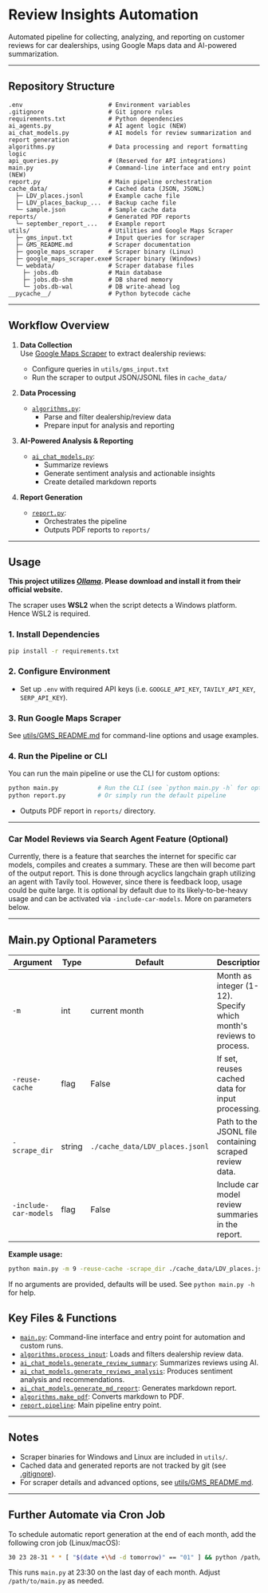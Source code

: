 # Review Insights Automation

Automated pipeline for collecting, analyzing, and reporting on customer reviews for car dealerships, using Google Maps data and AI-powered summarization.

---

## Repository Structure


```
.env                        # Environment variables
.gitignore                  # Git ignore rules
requirements.txt            # Python dependencies
ai_agents.py                # AI agent logic (NEW)
ai_chat_models.py           # AI models for review summarization and report generation
algorithms.py               # Data processing and report formatting logic
api_queries.py              # (Reserved for API integrations)
main.py                     # Command-line interface and entry point (NEW)
report.py                   # Main pipeline orchestration
cache_data/                 # Cached data (JSON, JSONL)
  ├─ LDV_places.jsonl       # Example cache file
  ├─ LDV_places_backup_...  # Backup cache file
  └─ sample.json            # Sample cache data
reports/                    # Generated PDF reports
  └─ september_report_...   # Example report
utils/                      # Utilities and Google Maps Scraper
  ├─ gms_input.txt          # Input queries for scraper
  ├─ GMS_README.md          # Scraper documentation
  ├─ google_maps_scraper    # Scraper binary (Linux)
  ├─ google_maps_scraper.exe# Scraper binary (Windows)
  └─ webdata/               # Scraper database files
    ├─ jobs.db              # Main database
    ├─ jobs.db-shm          # DB shared memory
    └─ jobs.db-wal          # DB write-ahead log
__pycache__/                # Python bytecode cache
```

---

## Workflow Overview

1. **Data Collection**  
   Use [Google Maps Scraper](utils/GMS_README.md) to extract dealership reviews:
   - Configure queries in `utils/gms_input.txt`
   - Run the scraper to output JSON/JSONL files in `cache_data/`

2. **Data Processing**  
   - [`algorithms.py`](algorithms.py):  
     - Parse and filter dealership/review data
     - Prepare input for analysis and reporting

3. **AI-Powered Analysis & Reporting**  
   - [`ai_chat_models.py`](ai_chat_models.py):  
     - Summarize reviews
     - Generate sentiment analysis and actionable insights
     - Create detailed markdown reports

4. **Report Generation**  
   - [`report.py`](report.py):  
     - Orchestrates the pipeline
     - Outputs PDF reports to `reports/`

---

## Usage

**This project utilizes [*Ollama*](https://ollama.com/download). Please download and install it from their official website.**

The scraper uses **WSL2** when the script detects a Windows platform. Hence WSL2 is required.

### 1. Install Dependencies

```sh
pip install -r requirements.txt
```

### 2. Configure Environment

- Set up `.env` with required API keys (i.e. `GOOGLE_API_KEY`, `TAVILY_API_KEY`, `SERP_API_KEY`).

### 3. Run Google Maps Scraper

See [utils/GMS_README.md](utils/GMS_README.md) for command-line options and usage examples.


### 4. Run the Pipeline or CLI

You can run the main pipeline or use the CLI for custom options:

```sh
python main.py           # Run the CLI (see `python main.py -h` for options to adjust parameters)
python report.py         # Or simply run the default pipeline
```
- Outputs PDF report in `reports/` directory.

---

### Car Model Reviews via Search Agent Feature (Optional)
Currently, there is a feature that searches the internet for specific car models, compiles and creates a summary. These are then will become part of the output report.
This is done through acyclics langchain graph utilizing an agent with Tavily tool. However, since there is feedback loop, usage could be quite large.
It is optional by default due to its likely-to-be-heavy usage and can be activated via `-include-car-models`. More on parameters below.

---

## Main.py Optional Parameters

| Argument                | Type    | Default                          | Description                                                      |
|-------------------------|---------|----------------------------------|------------------------------------------------------------------|
| `-m`                    | int     | current month                    | Month as integer (1-12). Specify which month's reviews to process.|
| `-reuse-cache`          | flag    | False                            | If set, reuses cached data for input processing.                  |
| `-scrape_dir`           | string  | `./cache_data/LDV_places.jsonl`  | Path to the JSONL file containing scraped review data.            |
| `-include-car-models`  | flag    | False                            | Include car model review summaries in the report.                 |

**Example usage:**
```sh
python main.py -m 9 -reuse-cache -scrape_dir ./cache_data/LDV_places.jsonl --include-car-models
```

If no arguments are provided, defaults will be used. See `python main.py -h` for help.

## Key Files & Functions


- [`main.py`](main.py): Command-line interface and entry point for automation and custom runs.
- [`algorithms.process_input`](algorithms.py): Loads and filters dealership review data.
- [`ai_chat_models.generate_review_summary`](ai_chat_models.py): Summarizes reviews using AI.
- [`ai_chat_models.generate_reviews_analysis`](ai_chat_models.py): Produces sentiment analysis and recommendations.
- [`ai_chat_models.generate_md_report`](ai_chat_models.py): Generates markdown report.
- [`algorithms.make_pdf`](algorithms.py): Converts markdown to PDF.
- [`report.pipeline`](report.py): Main pipeline entry point.

---

## Notes

- Scraper binaries for Windows and Linux are included in `utils/`.
- Cached data and generated reports are not tracked by git (see [.gitignore](.gitignore)).
- For scraper details and advanced options, see [utils/GMS_README.md](utils/GMS_README.md).

---

## Further Automate via Cron Job

To schedule automatic report generation at the end of each month, add the following cron job (Linux/macOS):

```sh
30 23 28-31 * * [ "$(date +\%d -d tomorrow)" == "01" ] && python /path/to/main.py
```

This runs `main.py` at 23:30 on the last day of each month. Adjust `/path/to/main.py` as needed.